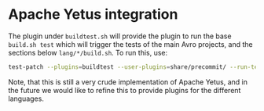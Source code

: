 # Apache Yetus integration

The plugin under `buildtest.sh` will provide the plugin to run the base `build.sh test` which will trigger the tests of the main Avro projects, and the sections below `lang/*/build.sh`. To run this, use:

```bash
test-patch --plugins=buildtest --user-plugins=share/precommit/ --run-tests --empty-patch --docker --dockerFile=share/docker/Dockerfile --dirty-workspace --verbose=true
```

Note, that this is still a very crude implementation of Apache Yetus, and in the future we would like to refine this to provide plugins for the different languages.
